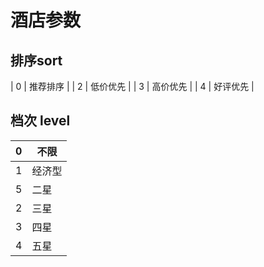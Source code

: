 # 酒店参数
## 排序sort
| 0 | 推荐排序 |
| 2 | 低价优先 |
| 3 | 高价优先 |
| 4 | 好评优先 |

## 档次 level
| 0 | 不限   |
|---|--------|
| 1 | 经济型 |
| 5 | 二星   |
| 2 | 三星   |
| 3 | 四星   |
| 4 | 五星   |

